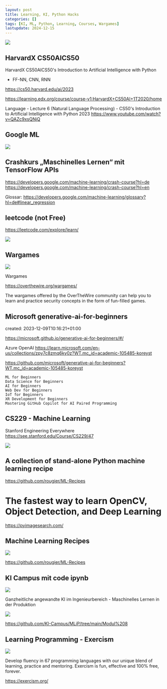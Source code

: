```yaml
---
layout: post
title: Learning, KI, Python Hacks 
categories: []
tags: [KI, ML, Python, Learning, Courses, Wargames]
lastupdate: 2024-12-15
---
```


![](../pics/2023-12-06-ki-hacks_image_1.png)

## HarvardX CS50AICS50
HarvardX CS50AICS50's Introduction to Artificial Intelligence with Python

- FF-NN, CNN, RNN 

<https://cs50.harvard.edu/ai/2023> 

<https://learning.edx.org/course/course-v1:HarvardX+CS50AI+1T2020/home>

Language - Lecture 6 (Natural Language Processing) - CS50's Introduction to Artificial Intelligence with Python 2023 <https://www.youtube.com/watch?v=QAZc9xsQNjQ>

## Google ML 

![](../pics/2023-12-06-ki-hacks_image_2.png)

## Crashkurs „Maschinelles Lernen“ mit TensorFlow APIs

<https://developers.google.com/machine-learning/crash-course?hl=de>
<https://developers.google.com/machine-learning/crash-course?hl=en>

Glossar: <https://developers.google.com/machine-learning/glossary?hl=de#linear_regression>


## leetcode (not Free)

<https://leetcode.com/explore/learn/>

![](../pics/2023-12-06-ki-hacks_image_3.png)

## Wargames
![](../pics/2023-12-06-ki-hacks_image_4.png)

Wargames

<https://overthewire.org/wargames/>


The wargames offered by the OverTheWire community can help you to learn and practice security concepts in the form of fun-filled games.


## Microsoft generative-ai-for-beginners

created: 2023-12-09T10:16:21+01:00

<https://microsoft.github.io/generative-ai-for-beginners/#/>

Azure OpenAI <https://learn.microsoft.com/en-us/collections/zpy7c8zmq6ky0z?WT.mc_id=academic-105485-koreyst>

<https://github.com/microsoft/generative-ai-for-beginners?WT.mc_id=academic-105485-koreyst>

    ML for Beginners
    Data Science for Beginners
    AI for Beginners
    Web Dev for Beginners
    IoT for Beginners
    XR Development for Beginners
    Mastering GitHub Copilot for AI Paired Programming


## CS229 - Machine Learning
Stanford Engineering Everywhere
<https://see.stanford.edu/Course/CS229/47>

![](../pics/2023-12-06-ki-hacks_image_5.png)

## A collection of stand-alone Python machine learning recipe

<https://github.com/rougier/ML-Recipes>

# The fastest way to learn OpenCV, Object Detection, and Deep Learning

<https://pyimagesearch.com/>

## Machine Learning Recipes

![](../pics/2023-12-06-ki-hacks_image_6.png)

<https://github.com/rougier/ML-Recipes>


## KI Campus mit code ipynb 

![](../pics/2023-12-06-ki-hacks_image_7.png)

Ganzheitliche angewandte KI im Ingenieurbereich - Maschinelles Lernen in der Produktion

![](../pics/2023-12-06-ki-hacks_image_8.png)

<https://github.com/KI-Campus/MLiP/tree/main/Modul%208>


## Learning Programming - Exercism

![](../pics/2023-12-06-ki-hacks_image_9.png)

Develop fluency in 67 programming languages with our unique blend of learning, practice and mentoring. Exercism is fun, effective and 100% free, forever.

<https://exercism.org/>
